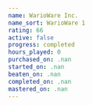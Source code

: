 ```yaml
---
name: WarioWare Inc.
name_sort: WarioWare 1
rating: 66
active: false
progress: completed
hours_played: 0
purchased_on: .nan
started_on: .nan
beaten_on: .nan
completed_on: .nan
mastered_on: .nan
---
```

